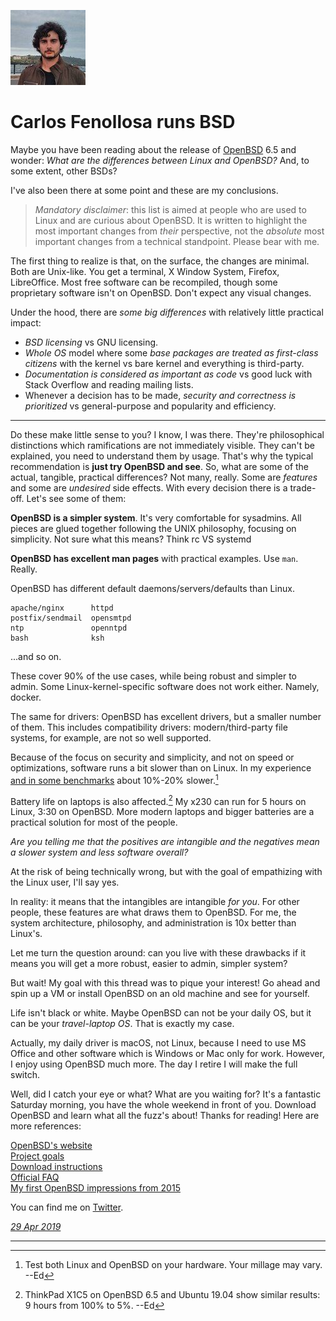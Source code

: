 <p><a href="/" alt="avatar" title="home page"><img src="cfenollosa.jpeg" class="w3"></a></p>

# Carlos Fenollosa runs BSD

Maybe you have been reading about the release of [OpenBSD] 6.5 and
wonder: _What are the differences between Linux and OpenBSD?_ And, to
some extent, other BSDs?

I've also been there at some point and these are my conclusions.

> *Mandatory disclaimer*: this list is aimed at people who are used to Linux
and are curious about OpenBSD. It is written to highlight the most
important changes from *their* perspective, not the *absolute* most
important changes from a technical standpoint. Please bear with me.

The first thing to realize is that, on the surface, the changes are
minimal. Both are Unix-like. You get a terminal, X Window System,
Firefox, LibreOffice. Most free software can be recompiled, though some
proprietary software isn't on OpenBSD. Don't expect any visual changes.

Under the hood, there are _some big differences_ with relatively little
practical impact:

- _BSD licensing_ vs GNU licensing.
- _Whole OS_ model where some _base packages are treated as first-class
citizens_ with the kernel vs bare kernel and everything is
third-party.
- _Documentation is considered as important as code_ vs good luck with
Stack Overflow and reading mailing lists.
- Whenever a decision has to be made, _security and correctness is
prioritized_ vs general-purpose and popularity and efficiency.

---

Do these make little sense to you? I know, I was there. They're
philosophical distinctions which ramifications are not immediately
visible. They can't be explained, you need to understand them by usage.
That's why the typical recommendation is **just try OpenBSD and see**.
So, what are some of the actual, tangible, practical differences? Not
many, really. Some are _features_ and some are _undesired_ side effects.
With every decision there is a trade-off. Let's see some of them:

**OpenBSD is a simpler system**. It's very comfortable for sysadmins.
All pieces are glued together following the UNIX philosophy, focusing on
simplicity. Not sure what this means? Think rc VS systemd

**OpenBSD has excellent man pages** with practical examples. Use `man`.
Really.

OpenBSD has different default daemons/servers/defaults than Linux.

    apache/nginx      httpd
    postfix/sendmail  opensmtpd
    ntp               openntpd
    bash              ksh

...and so on.

These cover 90% of the use cases, while being robust and simpler to
admin. Some Linux-kernel-specific software does not work either. Namely,
docker.

The same for drivers: OpenBSD has excellent drivers, but a smaller
number of them. This includes compatibility drivers: modern/third-party
file systems, for example, are not so well supported.

Because of the focus on security and simplicity, and not on speed or
optimizations, software runs a bit slower than on Linux. In my
experience [and in some
benchmarks](https://www.phoronix.com/scan.php?page=article&item=8-linux-bsd&num=1)
about 10%-20% slower.[^1]

Battery life on laptops is also affected.[^2] My x230 can run for 5 hours on
Linux, 3:30 on OpenBSD. More modern laptops and bigger batteries are a
practical solution for most of the people.

_Are you telling me that the positives are intangible and the negatives
mean a slower system and less software overall?_

At the risk of being technically wrong, but with the goal of empathizing
with the Linux user, I'll say yes.

In reality: it means that the intangibles are intangible *for you*. For
other people, these features are what draws them to OpenBSD. For me, the
system architecture, philosophy, and administration is 10x better than
Linux's.

Let me turn the question around: can you live with these drawbacks if it
means you will get a more robust, easier to admin, simpler system?

But wait! My goal with this thread was to pique your interest! Go ahead
and spin up a VM or install OpenBSD on an old machine and see for
yourself.

Life isn't black or white. Maybe OpenBSD can not be your daily OS, but
it can be your _travel-laptop OS_.
That is exactly my case.

Actually, my daily driver is macOS, not Linux, because I need to use MS
Office and other software which is Windows or Mac only for work.
However, I enjoy using OpenBSD much more. The day I retire I will make
the full switch.

Well, did I catch your eye or what? What are you waiting for? It's a
fantastic Saturday morning, you have the whole weekend in front of you.
Download OpenBSD and learn what all the fuzz's about! Thanks for
reading! Here are more references:

[OpenBSD's website](https://www.openbsd.org/)<br>
[Project goals](https://www.openbsd.org/goals.html)<br>
[Download instructions](https://www.openbsd.org/faq/faq4.html#Download)<br>
[Official FAQ](https://www.openbsd.org/faq/index.html)<br>
[My first OpenBSD impressions from 2015](https://cfenollosa.com/blog/openbsd-from-a-veteran-linux-user-perspective.html)

You can find me on [Twitter].

_[29 Apr 2019](/raw/people/cfenollosa.md)_

[OpenBSD]: https://www.openbsd.org/
[Twitter]: https://twitter.com/cfenollosa

---

[^1]: Test both Linux and OpenBSD on your hardware. Your millage may vary. --Ed
[^2]: ThinkPad X1C5 on OpenBSD 6.5 and Ubuntu 19.04 show similar results: 9&nbsp;hours from 100% to 5%. --Ed
